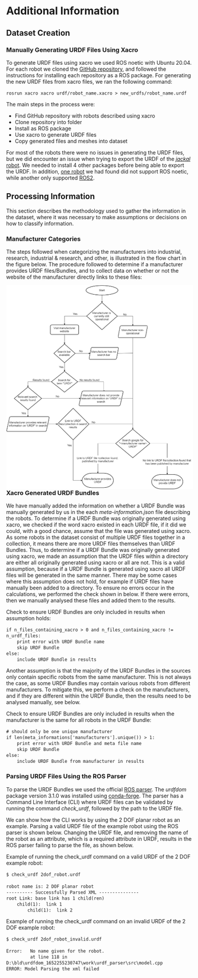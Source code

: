 # Additional Information


## Dataset Creation

### Manually Generating URDF Files Using Xacro

To generate URDF files using xacro we used ROS noetic with Ubuntu 20.04.
For each robot we cloned the [GitHub repository](https://github.com/Kinovarobotics/kinova-ros), and followed the instructions for installing each repository as a ROS package.
For generating the new URDF files from xacro files, we ran the following command:
```
rosrun xacro xacro urdf/robot_name.xacro > new_urdfs/robot_name.urdf
```


The main steps in the process were:
* Find GitHub repository with robots described using xacro
* Clone repository into folder
* Install as ROS package
* Use xacro to generate URDF files
* Copy generated files and meshes into dataset

For most of the robots there were no issues in generating the URDF files, but we did encounter an issue when trying to export the URDF of the [_jackal_ robot](https://github.com/jackal/jackal/tree/noetic-devel/jackal_description). We needed to install 4 other packages before being able to export the URDF.
In addition, [one robot](https://github.com/PR2/pr2_common/tree/melodic-devel/pr2_description) we had found did not support ROS noetic, while another only supported [ROS2](https://github.com/UniversalRobots/Universal_Robots_ROS2_Description).

## Processing Information

This section describes the methodology used to gather the information in the dataset, where it was necessary to make assumptions or decisions on how to classify information.


### Manufacturer Categories
The steps followed when categorizing the manufacturers into industrial, research, industrial \& research, and other, is illustrated in the flow chart in the figure below.
The procedure followed to determine if a manufacturer provides URDF files/Bundles, and to collect data on whether or not the website of the manufacturer directly links to these files:

<img src="manufacturer_information_criteria.jpg"
     alt="Markdown Monster icon"
     style="float: left; margin-right: 10px;" />


### Xacro Generated URDF Bundles

We have manually added the information on whether a URDF Bundle was manually generated by us in the each _meta-information.json_ file describing the robots.
To determine if a URDF Bundle was originally generated using xacro, we checked if the word xacro existed in each URDF file, if it did we could, with a good chance, assume that the file was generated using xacro.
As some robots in the dataset consist of multiple URDF files together in a collection, it means there are more URDF files themselves than URDF Bundles.
Thus, to determine if a URDF Bundle was originally generated using xacro, we made an assumption that the URDF files within a directory are either all originally generated using xacro or all are not.
This is a valid assumption, because if a URDF Bundle is generated using xacro all URDF files will be generated in the same manner.
There may be some cases where this assumption does not hold, for example if URDF files have manually been added to a directory.
To ensure no errors occur in the calculations, we performed the check shown in below.
If there were errors, then we manually analysed these files and added them to the results.

Check to ensure URDF Bundles are only included in results when assumption holds:
```
if n_files_containing_xacro > 0 and n_files_containing_xacro != n_urdf_files:
    print error with URDF Bundle name
    skip URDF Bundle
else:
    include URDF Bundle in results
```

Another assumption is that the majority of the URDF Bundles in the sources only contain specific robots from the same manufacturer.
This is not always the case, as some URDF Bundles may contain various robots from different manufacturers.
To mitigate this, we perform a check on the manufacturers, and if they are different within the URDF Bundle, then the results need to be analysed manually, see below.

Check to ensure URDF Bundles are only included in results when the manufacturer is the same for all robots in the URDF Bundle:
```
# should only be one unique manufacturer
if len(meta_informations['manufacturers'].unique()) > 1:
    print error with URDF Bundle and meta file name
    skip URDF Bundle
else:
    include URDF Bundle from manufacturer in results
```

### Parsing URDF Files Using the ROS Parser
To parse the URDF Bundles we used the official [ROS parser](https://github.com/ros/urdfdom).
The _urdfdom_ package version 3.1.0 was installed using [conda-forge](anaconda.org/conda-forge/urdfdom).
The parser has a Command Line Interface (CLI) where URDF files can be validated by running the command _check\_urdf_, followed by the path to the URDF file.

We can show how the CLI works by using the 2 DOF planar robot as an example.
Parsing a valid URDF file of the example robot using the ROS parser is shown below.
Changing the URDF file, and removing the name of the robot as an attribute, which is a required attribute in URDF, results in the ROS parser failing to parse the file, as shown below.

Example of running the check\_urdf command on a valid URDF of the 2 DOF example robot:
```
$ check_urdf 2dof_robot.urdf

robot name is: 2 DOF planar robot
---------- Successfully Parsed XML ---------------
root Link: base link has 1 child(ren)
    child(1):  link 1
        child(1):  link 2
```

Example of running the check\_urdf command on an invalid URDF of the 2 DOF example robot:
```
$ check_urdf 2dof_robot_invalid.urdf

Error:   No name given for the robot.
         at line 118 in D:\bld\urdfdom_1652255230747\work\urdf_parser\src\model.cpp
ERROR: Model Parsing the xml failed
```




